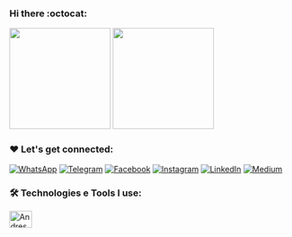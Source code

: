 ### Hi there :octocat:

<!--

https://dev.to/andressasantos/tutorial-facil-de-customizacao-do-perfil-do-github-1igf
**regis-sousa/regis-sousa** is a ✨ _special_ ✨ repository because its `README.md` (this file) appears on your GitHub profile.

Here are some ideas to get you started:

- 🔭 I’m currently working on ...
- 🌱 I’m currently learning ...
- 👯 I’m looking to collaborate on ...
- 🤔 I’m looking for help with ...
- 💬 Ask me about ...
- 📫 How to reach me: ...
- 😄 Pronouns: ...
- ⚡ Fun fact: ...
-->


<img height="180em" src="https://github-readme-stats.vercel.app/api?username=regis-sousa&show_icons=true&theme=tokyonight"/> <img height="180em" src="https://github-readme-stats.vercel.app/api/top-langs/?username=regis-sousa&layout=compact&theme=tokyonight"/>
 
### ❤️ Let's get connected:

[![WhatsApp](https://img.shields.io/badge/WhatsApp-25D366?style=for-the-badge&logo=whatsapp&logoColor=white)](https://wa.me/558592164274)
[![Telegram](https://img.shields.io/badge/Telegram-2CA5E0?style=for-the-badge&logo=telegram&logoColor=white)](https://t.me/regissousa_me)
[![Facebook](https://img.shields.io/badge/Facebook-1877F2?style=for-the-badge&logo=facebook&logoColor=white)](https://www.facebook.com/sregiss)
[![Instagram](https://img.shields.io/badge/Instagram-E4405F?style=for-the-badge&logo=instagram&logoColor=white)](https://www.instagram.com/regissousa.me)
[![LinkedIn](https://img.shields.io/badge/LinkedIn-0077B5?style=for-the-badge&logo=linkedin&logoColor=white)](https://www.linkedin.com/in/regissousa/)
[![Medium](https://img.shields.io/badge/Medium-12100E?style=for-the-badge&logo=medium&logoColor=white)](https://medium.com/@regiss/)

### 🛠️ Technologies e Tools I use:

<img align="center" alt="Andressa-html" height="30" width="40" src="https://cdn.jsdelivr.net/gh/devicons/devicon/icons/html5/html5-original.svg"/>
